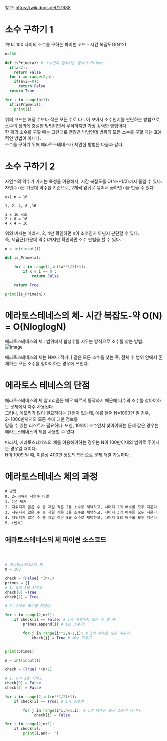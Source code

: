참고: https://wikidocs.net/21638

# 소수 구하기 1

1부터 100 사이의 소수를 구하는 파이썬 코드 - 시간 복잡도O(N^2)
``` python
n=100

def isPrime(a): # 소수인지 검사하는 함수(isPrime)
  if(a<2):
    return False
  for i in range(2,a):
    if(a%i==0):
      return False
  return True

for i in range(n+1):
  if(isPrime(i)):
    print(i)
```
위의 코드는 해당 수보다 작은 모든 수로 나누어 보아서 소수인지를 판단하는 방법으로, 소수의 정의에 충실한 방법이면서 무식하지만 가장 강력한 방법이다.  
한 개의 소수를 구할 때는 그런대로 괜찮은 방법인데 범위의 모든 소수를 구할 때는 효율적인 방법이 아니다.  
소수를 구하기 위해 에라토스테네스가 제안한 방법은 다음과 같다.
# 소수 구하기 2
자연수의 약수가 가지는 특성을 이용해서, 시간 복잡도를 O(N**1/2)까지 줄일 수 있다.  
자연수 n은 가운데 약수를 기준으로, 2개씩 앞뒤로 묶어서 곱하면 n을 만들 수 있다.  
```
ex) n = 16

1, 2, 4, 8 ,16

1 x 16 =16
2 x 8 = 16
4 x 4 = 16
```
위의 예시는 따라서, 2, 4만 확인하면 n이 소수인지 아닌지 판단할 수 있다.  
즉, 제곱근(가운데 약수)까지만 확인하면 소수 판별을 할 수 있다.
```python
n = int(input())

def is_Prime(x):

    for i in range(2,int(x**1/2)+1):
        if x % i == 0 :
            return False

    return True

print(is_Prime(n))
```
# 에라토스테네스의 체- 시간 복잡도-약 O(N) = O(NloglogN)

에라토스테네스의 체 : 범위에서 합성수를 지우는 방식으로 소수를 찾는 방법.  
![image](https://user-images.githubusercontent.com/87055456/144377645-facf81d1-209e-4036-8d36-cd23335cedc6.png)

에라토스테네스의 체는 N보다 작거나 같은 모든 소수를 찾는 즉, 전체 수 범위 안에서 존재하는 모든 소수를 찾아야하는 경우에 쓰인다.  

# 에라토스 테네스의 단점
에라토스테네스의 체 알고리즘은 매우 빠르게 동작하기 때문에 다수의 소수를 찾아야하는 문제에서 자주 사용된다.  
그러나, 메모리가 많이 필요하다는 단점이 있는데, 예를 들어 N=1000만 일 경우, 2~1000만까지의 모든 수에 대한 정보를  
담을 수 있는 리스트가 필요하다. 또한, 10억이 소수인지 찾아야하는 문제 같은 경우는 에라토스테네스의 체를 사용할 수 없다.  

따라서, 에라토스테네스의 체를 이용해야하는 경우는 N이 100만이내의 범위로 주어지는 경우일 때이다.  
N이 100만일 때, 이론상 400만 정도의 연산으로 문제 해결 가능하다.
# 에라토스테네스 체의 과정
```
# 방법
0. 2~ N까지 자연수 나열
1. 1은 제거 
2. 지워지지 않은 수 중 제일 작은 2를 소수로 채택하고, 나머지 2의 배수를 모두 지운다. 
3. 지워지지 않은 수 중 제일 작은 3을 소수로 채택하고, 나머지 3의 배수를 모두 지운다. 
4. 지워지지 않은 수 중 제일 작은 5를 소수로 채택하고, 나머지 5의 배수를 모두 지운다. 
5. (반복)
```
## 에라토스테네스의 체 파이썬 소스코드
``` python



# 에라토스테네스의 체
n = 100

check = [False] *(n+1)
primes = []
# 1. 0과 1을 지우고
check[0] =True
check[1] = True

# 2. 2부터 배수를 지운다

for i in range(2,n+1):
    if check[i] == False: # i가 지워지지 않은 수 일 때
        primes.append(i) # i는 소수다!

        for j in range(i**2,n+1,i): # i의 배수를 모두 지우자
            check[j] = True # 배수 지우기


print(primes)
```
```python
n = int(input())

check = [True] *(n+1)

# 1. 0과 1을 지우고
check[0] = False
check[1] = False

for i in range(2,int(n**1/2)+1):
    if check[i] == True: # i가 소수면

        for j in range(i*i,n+1,i): # i의 배수는 모두 소수가 아니다.
             check[j] = False

for i in range(2,n+1):
    if check[i]:
        print(i,end=' ')
```

